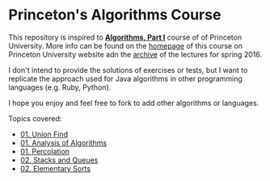 # Princeton's Algorithms Course

This repository is inspired to [**Algorithms, Part I**](https://www.coursera.org/course/algs4partI) course of of Princeton University. More info can be found on the [homepage](http://algs4.cs.princeton.edu/home/) of this course on Princeton University website adn the [archive](http://www.cs.princeton.edu/courses/archive/spring16/cos226/lectures.php) of the lectures for spring 2016.

I don't intend to provide the solutions of exercises or tests, but I want to replicate the approach used for Java algorithms in other programming languages (e.g. Ruby, Python).

I hope you enjoy and feel free to fork to add other algorithms or languages.

Topics covered:
- [01. Union Find](week_1/union_find/)
- [01. Analysis of Algorithms](week_1/analysis_of_algorithms/)
- [01. Percolation](week_1/percolation/)
- [02. Stacks and Queues](week_2/stack_queues/)
- [02. Elementary Sorts](week_2/elementary_sorts/)